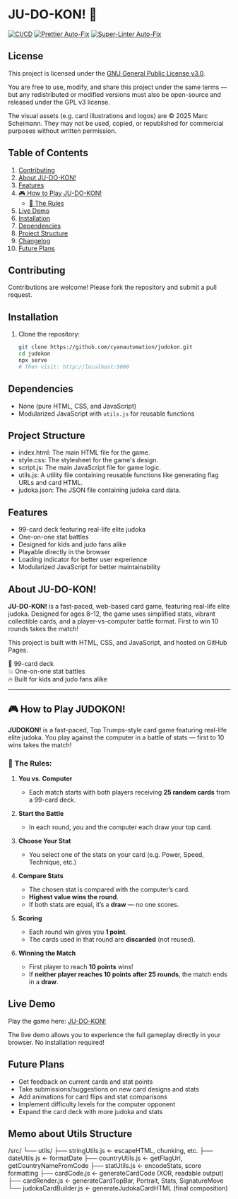 # JU-DO-KON! 🥋

[![CI/CD](https://github.com/CyanAutomation/judokon/actions/workflows/ci-cd.yml/badge.svg)](https://github.com/CyanAutomation/judokon/actions/workflows/ci-cd.yml)
[![Prettier Auto-Fix](https://github.com/CyanAutomation/judokon/actions/workflows/prettier-autofix-pr.yml/badge.svg)](https://github.com/CyanAutomation/judokon/actions/workflows/prettier-autofix-pr.yml)
[![Super-Linter Auto-Fix](https://github.com/CyanAutomation/judokon/actions/workflows/superlinter-autofix-pr.yml/badge.svg)](https://github.com/CyanAutomation/judokon/actions/workflows/superlinter-autofix-pr.yml)

## License

This project is licensed under the [GNU General Public License v3.0](LICENSE).

You are free to use, modify, and share this project under the same terms — but any redistributed or modified versions must also be open-source and released under the GPL v3 license.

The visual assets (e.g. card illustrations and logos) are © 2025 Marc Scheimann. They may not be used, copied, or republished for commercial purposes without written permission.

## Table of Contents

1. [Contributing](#contributing)
2. [About JU-DO-KON!](#about-ju-do-kon)
3. [Features](#features)
4. [🎮 How to Play JU-DO-KON!](#how-to-play-judokon)
   - [🥋 The Rules](#-the-rules)
5. [Live Demo](#live-demo)
6. [Installation](#installation)
7. [Dependencies](#dependencies)
8. [Project Structure](#project-structure)
9. [Changelog](#changelog)
10. [Future Plans](#future-plans)

## Contributing

Contributions are welcome! Please fork the repository and submit a pull request.

## Installation

1. Clone the repository:
   ```bash
   git clone https://github.com/cyanautomation/judokon.git
   cd judokon
   npx serve
   # Then visit: http://localhost:5000
   ```

## Dependencies

- None (pure HTML, CSS, and JavaScript)
- Modularized JavaScript with `utils.js` for reusable functions

## Project Structure

- index.html: The main HTML file for the game.
- style.css: The stylesheet for the game's design.
- script.js: The main JavaScript file for game logic.
- utils.js: A utility file containing reusable functions like generating flag URLs and card HTML.
- judoka.json: The JSON file containing judoka card data.

## Features

- 99-card deck featuring real-life elite judoka
- One-on-one stat battles
- Designed for kids and judo fans alike
- Playable directly in the browser
- Loading indicator for better user experience
- Modularized JavaScript for better maintainability

## About JU-DO-KON!

**JU-DO-KON!** is a fast-paced, web-based card game, featuring real-life elite judoka. Designed for ages 8–12, the game uses simplified stats, vibrant collectible cards, and a player-vs-computer battle format. First to win 10 rounds takes the match!

This project is built with HTML, CSS, and JavaScript, and hosted on GitHub Pages.

🥋 99-card deck  
💥 One-on-one stat battles  
🔥 Built for kids and judo fans alike

---

## 🎮 How to Play JUDOKON!

**JUDOKON!** is a fast-paced, Top Trumps-style card game featuring real-life elite judoka. You play against the computer in a battle of stats — first to 10 wins takes the match!

### 🥋 The Rules:

1. **You vs. Computer**

   - Each match starts with both players receiving **25 random cards** from a 99-card deck.

2. **Start the Battle**

   - In each round, you and the computer each draw your top card.

3. **Choose Your Stat**

   - You select one of the stats on your card (e.g. Power, Speed, Technique, etc.)

4. **Compare Stats**

   - The chosen stat is compared with the computer’s card.
   - **Highest value wins the round**.
   - If both stats are equal, it’s a **draw** — no one scores.

5. **Scoring**

   - Each round win gives you **1 point**.
   - The cards used in that round are **discarded** (not reused).

6. **Winning the Match**
   - First player to reach **10 points** wins!
   - If **neither player reaches 10 points after 25 rounds**, the match ends in a **draw**.

## Live Demo

Play the game here: [JU-DO-KON!](https://cyanautomation.github.io/judokon/)

The live demo allows you to experience the full gameplay directly in your browser. No installation required!

## Future Plans

- Get feedback on current cards and stat points
- Take submissions/suggestions on new card designs and stats
- Add animations for card flips and stat comparisons
- Implement difficulty levels for the computer opponent
- Expand the card deck with more judoka and stats

## Memo about Utils Structure

/src/
└── utils/
├── stringUtils.js ← escapeHTML, chunking, etc.
├── dateUtils.js ← formatDate
├── countryUtils.js ← getFlagUrl, getCountryNameFromCode
├── statUtils.js ← encodeStats, score formatting
├── cardCode.js ← generateCardCode (XOR, readable output)
├── cardRender.js ← generateCardTopBar, Portrait, Stats, SignatureMove
└── judokaCardBuilder.js ← generateJudokaCardHTML (final composition)

